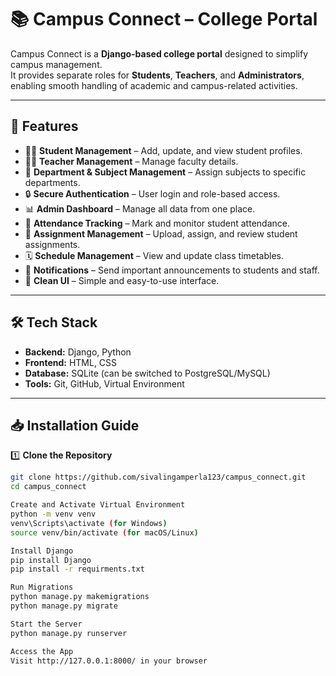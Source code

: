 # 📚 Campus Connect – College Portal

Campus Connect is a **Django-based college portal** designed to simplify campus management.  
It provides separate roles for **Students**, **Teachers**, and **Administrators**, enabling smooth handling of academic and campus-related activities.

---

## 🚀 Features

- 👩‍🎓 **Student Management** – Add, update, and view student profiles.
- 👨‍🏫 **Teacher Management** – Manage faculty details.
- 🏢 **Department & Subject Management** – Assign subjects to specific departments.
- 🔒 **Secure Authentication** – User login and role-based access.
- 📊 **Admin Dashboard** – Manage all data from one place.
- 📅 **Attendance Tracking** – Mark and monitor student attendance.
- 📝 **Assignment Management** – Upload, assign, and review student assignments.
- 🗓 **Schedule Management** – View and update class timetables.
- 🔔 **Notifications** – Send important announcements to students and staff.
- 🎨 **Clean UI** – Simple and easy-to-use interface.

---

## 🛠 Tech Stack

- **Backend:** Django, Python  
- **Frontend:** HTML, CSS  
- **Database:** SQLite (can be switched to PostgreSQL/MySQL)  
- **Tools:** Git, GitHub, Virtual Environment  

---

## 📥 Installation Guide

1️⃣ **Clone the Repository**  
```bash
git clone https://github.com/sivalingamperla123/campus_connect.git
cd campus_connect

Create and Activate Virtual Environment
python -m venv venv
venv\Scripts\activate (for Windows)
source venv/bin/activate (for macOS/Linux)

Install Django
pip install Django
pip install -r requirments.txt

Run Migrations
python manage.py makemigrations
python manage.py migrate

Start the Server
python manage.py runserver

Access the App
Visit http://127.0.0.1:8000/ in your browser
